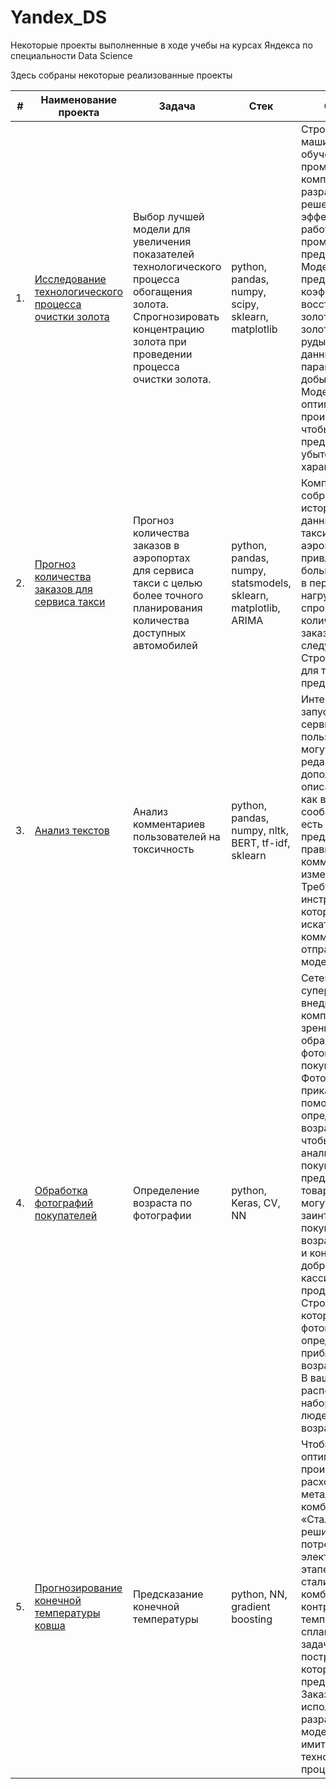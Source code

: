 # Yandex_DS
Некоторые проекты выполненные в ходе учебы на курсах Яндекса по специальности Data Science

Здесь собраны некоторые реализованные проекты

| #    | Наименование проекта                | Задача                                                             | Стек                                                         |Описание                               |
| ---- | ------------------------------------------------------------ | ------------------------------------------------------------------------- | ------------------------------------------------------------ |------------------------------------------------------------ |
| 1.   | [Исследование технологического процесса очистки золота](https://github.com/igor-pigis/Yandex_DS/blob/417a1a46df6007c9a9b8a4ee94cefc62d9124a09/Gold.ipynb) | Выбор лучшей модели для увеличения <br/>показателей технологического процесса <br/>обогащения золота. Спрогнозировать концентрацию золота при проведении процесса очистки золота. | python, pandas, numpy, scipy, sklearn, matplotlib | Строитстся модель машинного обучения для промышленной компании, разрабатывающая решения для эффективной работы промышленных предприятий. Модель должна предсказать коэффициент восстановления золота из золотосодержащей руды на основе данных с параметрами добычи и очистки. Модель поможет оптимизировать производство, чтобы не запускать предприятие с убыточными характеристиками.|
| 2.   | [Прогноз количества заказов для сервиса такси](https://github.com/igor-pigis/Yandex_DS/blob/c884e8fdf178356900ec90bf0b3919a75b2eaac4/Taxi.ipynb) | Прогноз количества заказов в аэропортах <br/>для сервиса такси с целью более точного планирования количества доступных <br/>автомобилей | python, pandas, numpy, statsmodels, sklearn, matplotlib, ARIMA | Компания такси собрала исторические данные о заказах такси в аэропортах. Чтобы привлекать больше водителей в период пиковой нагрузки, нужно спрогнозировать количество заказов такси на следующий час. Строится модель для такого предсказания.|
| 3.   | [Анализ текстов](https://github.com/igor-pigis/Yandex_DS/blob/fe9a67c9596b293fa1096e92e0769567e2ff9141/Comments%20BERT.ipynb) | Анализ комментариев пользователей на токсичность  | python, pandas, numpy, nltk, BERT, tf-idf, sklearn | Интернет-магазин запускает новый сервис. Теперь пользователи могут редактировать и дополнять описания товаров, как в вики-сообществах. То есть клиенты предлагают свои правки и комментируют изменения других. Требуется инструмент, который будет искать токсичные комментарии и отправлять их на модерацию.|
| 4.   | [Обработка фотографий покупателей](https://github.com/igor-pigis/Yandex_DS/blob/fe9a67c9596b293fa1096e92e0769567e2ff9141/Photo%20(CV).ipynb) | Определение возраста по фотографии  | python, Keras, CV, NN | Сетевой супермаркет внедряет систему компьютерного зрения для обработки фотографий покупателей. Фотофиксация в прикассовой зоне поможет определять возраст клиентов, чтобы анализировать покупки и предлагать товары, которые могут заинтересовать покупателей этой возрастной группы и контролировать добросовестность кассиров при продаже алкоголя. Строится модель, которая по фотографии определит приблизительный возраст человека. В вашем распоряжении набор фотографий людей с указанием возраста.|
| 5.   | [Прогнозирование конечной температуры ковша](https://github.com/igor-pigis/Yandex_DS/blob/fe9a67c9596b293fa1096e92e0769567e2ff9141/Prom_temp.ipynb) | Предсказание конечной температуры  | python, NN, gradient boosting | Чтобы оптимизировать производственные расходы, металлургический комбинат «Стальная птица» решил уменьшить потребление электроэнергии на этапе обработки стали. Для этого комбинату нужно контролировать температуру сплава. Ваша задача — построить модель, которая будет её предсказывать. Заказчик хочет использовать разработанную модель для имитации технологического процесса. |

